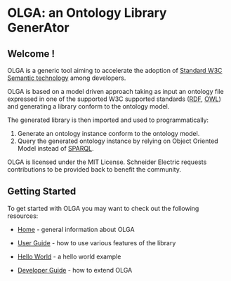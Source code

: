 # OLGA: an Ontology Library GenerAtor

## Welcome !
OLGA is a generic tool aiming to accelerate the adoption of [Standard W3C Semantic technology](https://www.w3.org/standards/semanticweb/) among developers.

OLGA is based on a model driven approach taking as input an ontology file expressed in one of the supported W3C supported standards ([RDF](https://www.w3.org/2001/sw/wiki/RDF), [OWL](https://www.w3.org/OWL)) and generating a library conform to the ontology model.

The generated library is then imported and used to programmatically:
1. Generate an ontology instance conform to the ontology model.
2. Query the generated ontology instance by relying on Object Oriented Model instead of [SPARQL](https://www.w3.org/TR/sparql11-query/).

OLGA is licensed under the MIT License.
Schneider Electric requests contributions to be provided back to benefit the community.

## Getting Started
To get started with OLGA you may want to check out the following resources:

* [Home](https://github.com/EcoStruxure/OLGA/wiki/Home) - general information about OLGA

* [User Guide](https://github.com/EcoStruxure/OLGA/wiki/User-Guide) - how to use various features of the library

* [Hello World](https://github.com/EcoStruxure/OLGA/wiki/Hello-World) - a hello world example 

* [Developer Guide](https://github.com/EcoStruxure/OLGA/wiki/DeveloperGuide) - how to extend OLGA